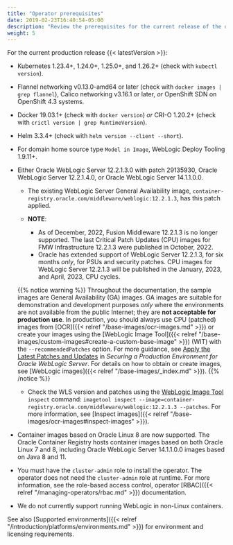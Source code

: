 ```yaml
---
title: "Operator prerequisites"
date: 2019-02-23T16:40:54-05:00
description: "Review the prerequisites for the current release of the operator."
weight: 5
---
```


For the current production release {{< latestVersion >}}:

* Kubernetes 1.23.4+, 1.24.0+, 1.25.0+, and 1.26.2+ (check with `kubectl version`).
* Flannel networking v0.13.0-amd64 or later (check with `docker images | grep flannel`), Calico networking v3.16.1 or later,
 *or* OpenShift SDN on OpenShift 4.3 systems.
* Docker 19.03.1+ (check with `docker version`) *or* CRI-O 1.20.2+ (check with `crictl version | grep RuntimeVersion`).
* Helm 3.3.4+ (check with `helm version --client --short`).
* For domain home source type `Model in Image`, WebLogic Deploy Tooling 1.9.11+.
* Either Oracle WebLogic Server 12.2.1.3.0 with patch 29135930, Oracle WebLogic Server 12.2.1.4.0, or Oracle WebLogic Server 14.1.1.0.0.
   * The existing WebLogic Server General Availability image, `container-registry.oracle.com/middleware/weblogic:12.2.1.3`,
   has this patch applied.
   * **NOTE**:

      * As of December, 2022, Fusion Middleware 12.2.1.3 is no longer supported.  The last Critical Patch Updates (CPU) images for FMW Infrastructure 12.2.1.3 were published in October, 2022.
      * Oracle has extended support of WebLogic Server 12.2.1.3, for six months _only_, for PSUs and security patches. CPU images for WebLogic Server 12.2.1.3 will be published in the January, 2023, and April, 2023, CPU cycles.

   {{% notice warning %}}
   Throughout the documentation, the sample images are General Availability (GA) images. GA images are suitable for demonstration and development purposes _only_ where the environments are not available from the public Internet; they are **not acceptable for production use**. In production, you should always use CPU (patched) images from [OCR]({{< relref "/base-images/ocr-images.md" >}}) or create your images using the [WebLogic Image Tool]({{< relref "/base-images/custom-images#create-a-custom-base-image" >}}) (WIT) with the `--recommendedPatches` option. For more guidance, see [Apply the Latest Patches and Updates](https://www.oracle.com/pls/topic/lookup?ctx=en/middleware/standalone/weblogic-server/14.1.1.0&id=LOCKD-GUID-2DA84185-46BA-4D7A-80D2-9D577A4E8DE2) in _Securing a Production Environment for Oracle WebLogic Server_. For details on how to obtain or create images, see [WebLogic images]({{< relref "/base-images/_index.md" >}}).
   {{% /notice %}}
   * Check the WLS version and patches using the [WebLogic Image Tool](https://oracle.github.io/weblogic-image-tool/userguide/tools/inspect-image/) `inspect` command: `imagetool inspect --image=container-registry.oracle.com/middleware/weblogic:12.2.1.3 --patches`. For more information, see [Inspect images]({{< relref "/base-images/ocr-images#inspect-images" >}}).
* Container images based on Oracle Linux 8 are now supported. The Oracle Container Registry hosts container images
  based on both Oracle Linux 7 and 8, including Oracle WebLogic Server 14.1.1.0.0 images based on Java 8 and 11.
* You must have the `cluster-admin` role to install the operator.  The operator does
  not need the `cluster-admin` role at runtime. For more information,
  see the role-based access control, operator
  [RBAC]({{< relref "/managing-operators/rbac.md" >}}) documentation.
* We do not currently support running WebLogic in non-Linux containers.

See also [Supported environments]({{< relref "/introduction/platforms/environments.md" >}}) for environment and licensing requirements.
